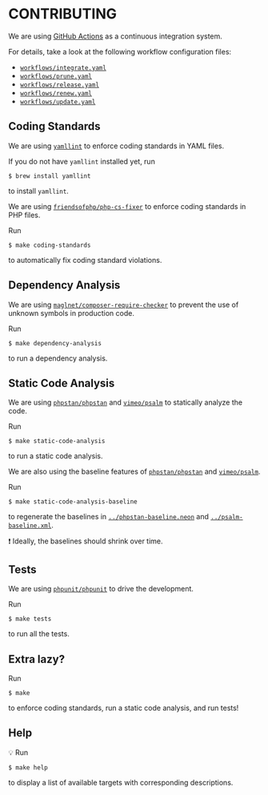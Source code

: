 # CONTRIBUTING

We are using [GitHub Actions](https://github.com/features/actions) as a continuous integration system.

For details, take a look at the following workflow configuration files:

- [`workflows/integrate.yaml`](workflows/integrate.yaml)
- [`workflows/prune.yaml`](workflows/prune.yaml)
- [`workflows/release.yaml`](workflows/release.yaml)
- [`workflows/renew.yaml`](workflows/renew.yaml)
- [`workflows/update.yaml`](workflows/update.yaml)

## Coding Standards

We are using [`yamllint`](https://github.com/adrienverge/yamllint) to enforce coding standards in YAML files.

If you do not have `yamllint` installed yet, run

```
$ brew install yamllint
```

to install `yamllint`.

We are using [`friendsofphp/php-cs-fixer`](https://github.com/FriendsOfPHP/PHP-CS-Fixer) to enforce coding standards in PHP files.

Run

```
$ make coding-standards
```

to automatically fix coding standard violations.

## Dependency Analysis

We are using [`maglnet/composer-require-checker`](https://github.com/maglnet/ComposerRequireChecker) to prevent the use of unknown symbols in production code.

Run

```
$ make dependency-analysis
```

to run a dependency analysis.

## Static Code Analysis

We are using [`phpstan/phpstan`](https://github.com/phpstan/phpstan) and [`vimeo/psalm`](https://github.com/vimeo/psalm) to statically analyze the code.

Run

```
$ make static-code-analysis
```

to run a static code analysis.

We are also using the baseline features of [`phpstan/phpstan`](https://medium.com/@ondrejmirtes/phpstans-baseline-feature-lets-you-hold-new-code-to-a-higher-standard-e77d815a5dff) and [`vimeo/psalm`](https://psalm.dev/docs/running_psalm/dealing_with_code_issues/#using-a-baseline-file).

Run

```
$ make static-code-analysis-baseline
```

to regenerate the baselines in [`../phpstan-baseline.neon`](../phpstan-baseline.neon) and [`../psalm-baseline.xml`](../psalm-baseline.xml).

:exclamation: Ideally, the baselines should shrink over time.

## Tests

We are using [`phpunit/phpunit`](https://github.com/sebastianbergmann/phpunit) to drive the development.

Run

```
$ make tests
```

to run all the tests.

## Extra lazy?

Run

```
$ make
```

to enforce coding standards, run a static code analysis, and run tests!

## Help

:bulb: Run

```
$ make help
```

to display a list of available targets with corresponding descriptions.
